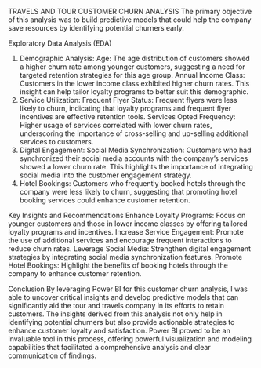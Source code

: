 TRAVELS AND TOUR CUSTOMER CHURN ANALYSIS
The primary objective of this analysis was to build predictive models that could help the company save resources by identifying potential churners early.

Exploratory Data Analysis (EDA)
1. Demographic Analysis:
Age: The age distribution of customers showed a higher churn rate among younger customers, suggesting a need for targeted retention strategies for this age group.
Annual Income Class: Customers in the lower income class exhibited higher churn rates. This insight can help tailor loyalty programs to better suit this demographic.
2. Service Utilization:
Frequent Flyer Status: Frequent flyers were less likely to churn, indicating that loyalty programs and frequent flyer incentives are effective retention tools.
Services Opted Frequency: Higher usage of services correlated with lower churn rates, underscoring the importance of cross-selling and up-selling additional services to customers.
3. Digital Engagement:
Social Media Synchronization: Customers who had synchronized their social media accounts with the company’s services showed a lower churn rate. This highlights the importance of integrating social media into the customer engagement strategy.
4. Hotel Bookings:
Customers who frequently booked hotels through the company were less likely to churn, suggesting that promoting hotel booking services could enhance customer retention.

Key Insights and Recommendations
Enhance Loyalty Programs: Focus on younger customers and those in lower income classes by offering tailored loyalty programs and incentives.
Increase Service Engagement: Promote the use of additional services and encourage frequent interactions to reduce churn rates.
Leverage Social Media: Strengthen digital engagement strategies by integrating social media synchronization features.
Promote Hotel Bookings: Highlight the benefits of booking hotels through the company to enhance customer retention.

Conclusion
By leveraging Power BI for this customer churn analysis, I was able to uncover critical insights and develop predictive models that can significantly aid the tour and travels company in its efforts to retain customers. The insights derived from this analysis not only help in identifying potential churners but also provide actionable strategies to enhance customer loyalty and satisfaction.
Power BI proved to be an invaluable tool in this process, offering powerful visualization and modeling capabilities that facilitated a comprehensive analysis and clear communication of findings.
